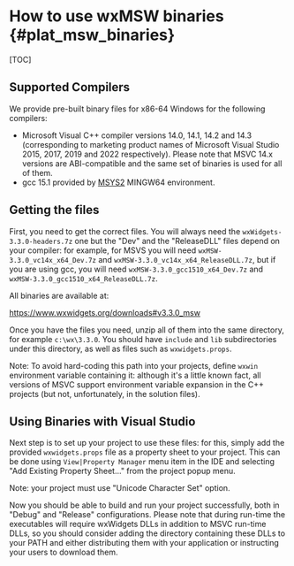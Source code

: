 How to use wxMSW binaries              {#plat_msw_binaries}
=========================

[TOC]

Supported Compilers
-------------------

We provide pre-built binary files for x86-64 Windows for the following compilers:

* Microsoft Visual C++ compiler versions 14.0, 14.1, 14.2 and 14.3
  (corresponding to marketing product names of Microsoft Visual Studio 2015, 2017, 2019 and 2022 respectively).
  Please note that MSVC 14.x versions are ABI-compatible and the same set of binaries is used for all of them.
* gcc 15.1 provided by [MSYS2](https://www.msys2.org/) MINGW64 environment.

Getting the files
-----------------

First, you need to get the correct files. You will always need the
`wxWidgets-3.3.0-headers.7z` one but the "Dev" and the "ReleaseDLL"
files depend on your compiler: for example, for MSVS you will need
`wxMSW-3.3.0_vc14x_x64_Dev.7z` and `wxMSW-3.3.0_vc14x_x64_ReleaseDLL.7z`, but
if you are using gcc, you will need `wxMSW-3.3.0_gcc1510_x64_Dev.7z` and
`wxMSW-3.3.0_gcc1510_x64_ReleaseDLL.7z`.

All binaries are available at:

https://www.wxwidgets.org/downloads#v3.3.0_msw

Once you have the files you need, unzip all of them into the same directory, for
example `c:\wx\3.3.0`. You should have `include` and `lib` subdirectories under
this directory, as well as files such as `wxwidgets.props`.

Note: To avoid hard-coding this path into your projects, define `wxwin`
environment variable containing it: although it's a little known fact, all
versions of MSVC support environment variable expansion in the C++ projects
(but not, unfortunately, in the solution files).

Using Binaries with Visual Studio
---------------------------------

Next step is to set up your project to use these files: for this, simply add
the provided `wxwidgets.props` file as a property sheet to your project.
This can be done using `View|Property Manager` menu item in the IDE and
selecting "Add Existing Property Sheet..." from the project popup menu.

Note: your project must use "Unicode Character Set" option.

Now you should be able to build and run your project successfully, both in
"Debug" and "Release" configurations. Please note that during run-time the
executables will require wxWidgets DLLs in addition to MSVC run-time DLLs, so
you should consider adding the directory containing these DLLs to your PATH and
either distributing them with your application or instructing your users to
download them.
